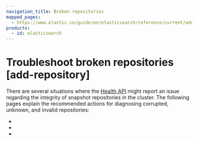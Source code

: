 ```yaml
---
navigation_title: Broken repositories
mapped_pages:
  - https://www.elastic.co/guide/en/elasticsearch/reference/current/add-repository.html
products:
  - id: elasticsearch
---
```


# Troubleshoot broken repositories [add-repository]

There are several situations where the [Health API](https://www.elastic.co/docs/api/doc/elasticsearch/operation/operation-health-report) might report an issue regarding the integrity of snapshot repositories in the cluster. The following pages explain the recommended actions for diagnosing corrupted, unknown, and invalid repositories:

* [](diagnosing-corrupted-repositories.md)
* [](diagnosing-unknown-repositories.md)
* [](diagnosing-invalid-repositories.md)




